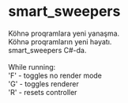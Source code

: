 # smart_sweepers
Köhnə proqramlara yeni yanaşma.<br>
Köhnə proqramların yeni həyatı.<br>
smart_sweepers С#-da.<br><br>
While running:<br>
'F'	- toggles no render mode<br>
'G'	- toggles renderer<br>
'R'	- resets controller
